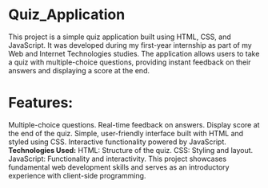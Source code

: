 # Quiz_Application
This project is a simple quiz application built using HTML, CSS, and JavaScript. It was developed during my first-year internship as part of my Web and Internet Technologies studies. The application allows users to take a quiz with multiple-choice questions, providing instant feedback on their answers and displaying a score at the end.

# Features:
Multiple-choice questions.
Real-time feedback on answers.
Display score at the end of the quiz.
Simple, user-friendly interface built with HTML and styled using CSS.
Interactive functionality powered by JavaScript.
**Technologies Used:**
HTML: Structure of the quiz.
CSS: Styling and layout.
JavaScript: Functionality and interactivity.
This project showcases fundamental web development skills and serves as an introductory experience with client-side programming.
